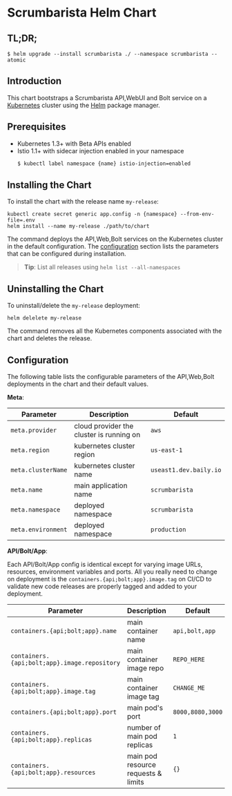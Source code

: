 # Scrumbarista Helm Chart

## TL;DR;

```console
$ helm upgrade --install scrumbarista ./ --namespace scrumbarista --atomic
```

## Introduction

This chart bootstraps a Scrumbarista API,WebUI and Bolt service on a [Kubernetes](http://kubernetes.io) cluster using the [Helm](https://helm.sh) package manager.

## Prerequisites

- Kubernetes 1.3+ with Beta APIs enabled
- Istio 1.1+ with sidecar injection enabled in your namespace
    ```bash
    $ kubectl label namespace {name} istio-injection=enabled
    ```

## Installing the Chart

To install the chart with the release name `my-release`:

```console
kubectl create secret generic app.config -n {namespace} --from-env-file=.env
helm install --name my-release ./path/to/chart
```

The command deploys the API,Web,Bolt services on the Kubernetes cluster in the default configuration. The [configuration](#configuration) section lists the parameters that can be configured during installation.

> **Tip**: List all releases using `helm list --all-namespaces`

## Uninstalling the Chart

To uninstall/delete the `my-release` deployment:

```console
helm delelete my-release
```

The command removes all the Kubernetes components associated with the chart and deletes the release.

## Configuration

The following table lists the configurable parameters of the API,Web,Bolt deployments in the chart and their default values.

**Meta**:

Parameter | Description | Default
--------- | ----------- | -------
`meta.provider` | cloud provider the cluster is running on | `aws`
`meta.region` | kubernetes cluster region | `us-east-1`
`meta.clusterName` | kubernetes cluster name | `useast1.dev.baily.io`
`meta.name` | main application name | `scrumbarista`
`meta.namespace` | deployed namespace | `scrumbarista`
`meta.environment` | deployed namespace | `production`


**API/Bolt/App**:

Each API/Bolt/App config is identical except for varying image URLs, resources, environment variables and ports. All you really need to change on deployment is the `containers.{api;bolt;app}.image.tag` on CI/CD to validate new code releases are properly tagged and added to your deployment.

Parameter | Description | Default
--------- | ----------- | -------
`containers.{api;bolt;app}.name` | main container name | `api,bolt,app`
`containers.{api;bolt;app}.image.repository` | main container image repo | `REPO_HERE`
`containers.{api;bolt;app}.image.tag` | main container image tag | `CHANGE_ME`
`containers.{api;bolt;app}.port` | main pod's port | `8000,8080,3000`
`containers.{api;bolt;app}.replicas` | number of main pod replicas | `1`
`containers.{api;bolt;app}.resources` | main pod resource requests & limits | `{}`
